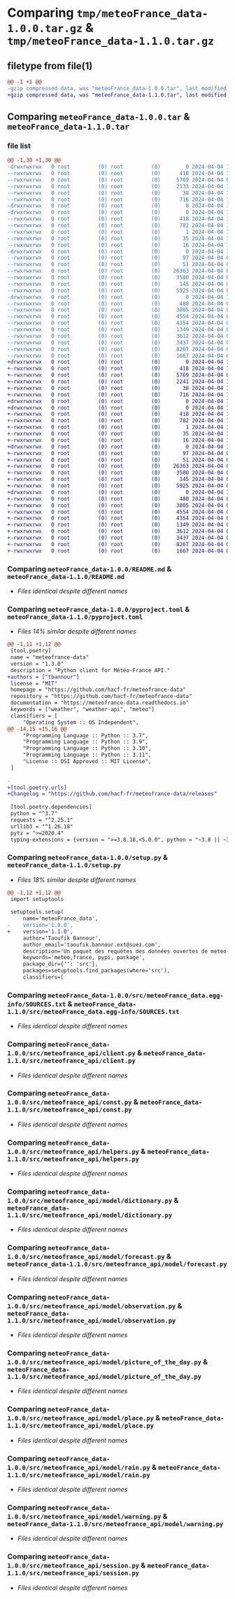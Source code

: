 # Comparing `tmp/meteoFrance_data-1.0.0.tar.gz` & `tmp/meteoFrance_data-1.1.0.tar.gz`

## filetype from file(1)

```diff
@@ -1 +1 @@
-gzip compressed data, was "meteoFrance_data-1.0.0.tar", last modified: Thu Apr  4 13:00:17 2024, max compression
+gzip compressed data, was "meteoFrance_data-1.1.0.tar", last modified: Thu Apr  4 13:06:47 2024, max compression
```

## Comparing `meteoFrance_data-1.0.0.tar` & `meteoFrance_data-1.1.0.tar`

### file list

```diff
@@ -1,30 +1,30 @@
-drwxrwxrwx   0 root         (0) root         (0)        0 2024-04-04 13:00:16.355893 meteoFrance_data-1.0.0/
--rwxrwxrwx   0 root         (0) root         (0)      418 2024-04-04 13:00:17.609475 meteoFrance_data-1.0.0/PKG-INFO
--rwxrwxrwx   0 root         (0) root         (0)     5769 2024-04-04 07:39:07.000000 meteoFrance_data-1.0.0/README.md
--rwxrwxrwx   0 root         (0) root         (0)     2133 2024-04-04 12:57:32.000000 meteoFrance_data-1.0.0/pyproject.toml
--rwxrwxrwx   0 root         (0) root         (0)       38 2024-04-04 13:00:17.641477 meteoFrance_data-1.0.0/setup.cfg
--rwxrwxrwx   0 root         (0) root         (0)      716 2024-04-04 13:00:11.000000 meteoFrance_data-1.0.0/setup.py
-drwxrwxrwx   0 root         (0) root         (0)        0 2024-04-04 13:00:16.373815 meteoFrance_data-1.0.0/src/
-drwxrwxrwx   0 root         (0) root         (0)        0 2024-04-04 13:00:16.401692 meteoFrance_data-1.0.0/src/meteoFrance_data.egg-info/
--rwxrwxrwx   0 root         (0) root         (0)      418 2024-04-04 13:00:16.000000 meteoFrance_data-1.0.0/src/meteoFrance_data.egg-info/PKG-INFO
--rwxrwxrwx   0 root         (0) root         (0)      782 2024-04-04 13:00:16.000000 meteoFrance_data-1.0.0/src/meteoFrance_data.egg-info/SOURCES.txt
--rwxrwxrwx   0 root         (0) root         (0)        1 2024-04-04 13:00:16.000000 meteoFrance_data-1.0.0/src/meteoFrance_data.egg-info/dependency_links.txt
--rwxrwxrwx   0 root         (0) root         (0)       35 2024-04-04 13:00:16.000000 meteoFrance_data-1.0.0/src/meteoFrance_data.egg-info/requires.txt
--rwxrwxrwx   0 root         (0) root         (0)       16 2024-04-04 13:00:16.000000 meteoFrance_data-1.0.0/src/meteoFrance_data.egg-info/top_level.txt
-drwxrwxrwx   0 root         (0) root         (0)        0 2024-04-04 13:00:16.430566 meteoFrance_data-1.0.0/src/meteofrance_api/
--rwxrwxrwx   0 root         (0) root         (0)       97 2024-04-04 07:39:08.000000 meteoFrance_data-1.0.0/src/meteofrance_api/__init__.py
--rwxrwxrwx   0 root         (0) root         (0)       51 2024-04-04 07:39:08.000000 meteoFrance_data-1.0.0/src/meteofrance_api/__main__.py
--rwxrwxrwx   0 root         (0) root         (0)    26363 2024-04-04 07:39:08.000000 meteoFrance_data-1.0.0/src/meteofrance_api/client.py
--rwxrwxrwx   0 root         (0) root         (0)     3580 2024-04-04 07:39:08.000000 meteoFrance_data-1.0.0/src/meteofrance_api/const.py
--rwxrwxrwx   0 root         (0) root         (0)      145 2024-04-04 07:39:09.000000 meteoFrance_data-1.0.0/src/meteofrance_api/exceptions.py
--rwxrwxrwx   0 root         (0) root         (0)     5925 2024-04-04 07:39:09.000000 meteoFrance_data-1.0.0/src/meteofrance_api/helpers.py
-drwxrwxrwx   0 root         (0) root         (0)        0 2024-04-04 13:00:16.462426 meteoFrance_data-1.0.0/src/meteofrance_api/model/
--rwxrwxrwx   0 root         (0) root         (0)      480 2024-04-04 07:39:09.000000 meteoFrance_data-1.0.0/src/meteofrance_api/model/__init__.py
--rwxrwxrwx   0 root         (0) root         (0)     3805 2024-04-04 07:39:09.000000 meteoFrance_data-1.0.0/src/meteofrance_api/model/dictionary.py
--rwxrwxrwx   0 root         (0) root         (0)     4554 2024-04-04 07:39:09.000000 meteoFrance_data-1.0.0/src/meteofrance_api/model/forecast.py
--rwxrwxrwx   0 root         (0) root         (0)     4354 2024-04-04 07:39:09.000000 meteoFrance_data-1.0.0/src/meteofrance_api/model/observation.py
--rwxrwxrwx   0 root         (0) root         (0)     1349 2024-04-04 07:39:09.000000 meteoFrance_data-1.0.0/src/meteofrance_api/model/picture_of_the_day.py
--rwxrwxrwx   0 root         (0) root         (0)     3612 2024-04-04 07:39:09.000000 meteoFrance_data-1.0.0/src/meteofrance_api/model/place.py
--rwxrwxrwx   0 root         (0) root         (0)     3437 2024-04-04 07:39:09.000000 meteoFrance_data-1.0.0/src/meteofrance_api/model/rain.py
--rwxrwxrwx   0 root         (0) root         (0)     8267 2024-04-04 07:39:09.000000 meteoFrance_data-1.0.0/src/meteofrance_api/model/warning.py
--rwxrwxrwx   0 root         (0) root         (0)     1667 2024-04-04 07:39:09.000000 meteoFrance_data-1.0.0/src/meteofrance_api/session.py
+drwxrwxrwx   0 root         (0) root         (0)        0 2024-04-04 13:06:45.817804 meteoFrance_data-1.1.0/
+-rwxrwxrwx   0 root         (0) root         (0)      418 2024-04-04 13:06:47.011545 meteoFrance_data-1.1.0/PKG-INFO
+-rwxrwxrwx   0 root         (0) root         (0)     5769 2024-04-04 07:39:07.000000 meteoFrance_data-1.1.0/README.md
+-rwxrwxrwx   0 root         (0) root         (0)     2241 2024-04-04 13:06:16.000000 meteoFrance_data-1.1.0/pyproject.toml
+-rwxrwxrwx   0 root         (0) root         (0)       38 2024-04-04 13:06:47.043547 meteoFrance_data-1.1.0/setup.cfg
+-rwxrwxrwx   0 root         (0) root         (0)      716 2024-04-04 13:06:32.000000 meteoFrance_data-1.1.0/setup.py
+drwxrwxrwx   0 root         (0) root         (0)        0 2024-04-04 13:06:45.836719 meteoFrance_data-1.1.0/src/
+drwxrwxrwx   0 root         (0) root         (0)        0 2024-04-04 13:06:45.862607 meteoFrance_data-1.1.0/src/meteoFrance_data.egg-info/
+-rwxrwxrwx   0 root         (0) root         (0)      418 2024-04-04 13:06:45.000000 meteoFrance_data-1.1.0/src/meteoFrance_data.egg-info/PKG-INFO
+-rwxrwxrwx   0 root         (0) root         (0)      782 2024-04-04 13:06:45.000000 meteoFrance_data-1.1.0/src/meteoFrance_data.egg-info/SOURCES.txt
+-rwxrwxrwx   0 root         (0) root         (0)        1 2024-04-04 13:06:45.000000 meteoFrance_data-1.1.0/src/meteoFrance_data.egg-info/dependency_links.txt
+-rwxrwxrwx   0 root         (0) root         (0)       35 2024-04-04 13:06:45.000000 meteoFrance_data-1.1.0/src/meteoFrance_data.egg-info/requires.txt
+-rwxrwxrwx   0 root         (0) root         (0)       16 2024-04-04 13:06:45.000000 meteoFrance_data-1.1.0/src/meteoFrance_data.egg-info/top_level.txt
+drwxrwxrwx   0 root         (0) root         (0)        0 2024-04-04 13:06:45.900442 meteoFrance_data-1.1.0/src/meteofrance_api/
+-rwxrwxrwx   0 root         (0) root         (0)       97 2024-04-04 07:39:08.000000 meteoFrance_data-1.1.0/src/meteofrance_api/__init__.py
+-rwxrwxrwx   0 root         (0) root         (0)       51 2024-04-04 07:39:08.000000 meteoFrance_data-1.1.0/src/meteofrance_api/__main__.py
+-rwxrwxrwx   0 root         (0) root         (0)    26363 2024-04-04 07:39:08.000000 meteoFrance_data-1.1.0/src/meteofrance_api/client.py
+-rwxrwxrwx   0 root         (0) root         (0)     3580 2024-04-04 07:39:08.000000 meteoFrance_data-1.1.0/src/meteofrance_api/const.py
+-rwxrwxrwx   0 root         (0) root         (0)      145 2024-04-04 07:39:09.000000 meteoFrance_data-1.1.0/src/meteofrance_api/exceptions.py
+-rwxrwxrwx   0 root         (0) root         (0)     5925 2024-04-04 07:39:09.000000 meteoFrance_data-1.1.0/src/meteofrance_api/helpers.py
+drwxrwxrwx   0 root         (0) root         (0)        0 2024-04-04 13:06:45.928320 meteoFrance_data-1.1.0/src/meteofrance_api/model/
+-rwxrwxrwx   0 root         (0) root         (0)      480 2024-04-04 07:39:09.000000 meteoFrance_data-1.1.0/src/meteofrance_api/model/__init__.py
+-rwxrwxrwx   0 root         (0) root         (0)     3805 2024-04-04 07:39:09.000000 meteoFrance_data-1.1.0/src/meteofrance_api/model/dictionary.py
+-rwxrwxrwx   0 root         (0) root         (0)     4554 2024-04-04 07:39:09.000000 meteoFrance_data-1.1.0/src/meteofrance_api/model/forecast.py
+-rwxrwxrwx   0 root         (0) root         (0)     4354 2024-04-04 07:39:09.000000 meteoFrance_data-1.1.0/src/meteofrance_api/model/observation.py
+-rwxrwxrwx   0 root         (0) root         (0)     1349 2024-04-04 07:39:09.000000 meteoFrance_data-1.1.0/src/meteofrance_api/model/picture_of_the_day.py
+-rwxrwxrwx   0 root         (0) root         (0)     3612 2024-04-04 07:39:09.000000 meteoFrance_data-1.1.0/src/meteofrance_api/model/place.py
+-rwxrwxrwx   0 root         (0) root         (0)     3437 2024-04-04 07:39:09.000000 meteoFrance_data-1.1.0/src/meteofrance_api/model/rain.py
+-rwxrwxrwx   0 root         (0) root         (0)     8267 2024-04-04 07:39:09.000000 meteoFrance_data-1.1.0/src/meteofrance_api/model/warning.py
+-rwxrwxrwx   0 root         (0) root         (0)     1667 2024-04-04 07:39:09.000000 meteoFrance_data-1.1.0/src/meteofrance_api/session.py
```

### Comparing `meteoFrance_data-1.0.0/README.md` & `meteoFrance_data-1.1.0/README.md`

 * *Files identical despite different names*

### Comparing `meteoFrance_data-1.0.0/pyproject.toml` & `meteoFrance_data-1.1.0/pyproject.toml`

 * *Files 14% similar despite different names*

```diff
@@ -1,11 +1,12 @@
 [tool.poetry]
 name = "meteofrance-data"
 version = "1.3.0"
 description = "Python client for Météo-France API."
+authors = ["tbannour"]
 license = "MIT"
 homepage = "https://github.com/hacf-fr/meteofrance-data"
 repository = "https://github.com/hacf-fr/meteofrance-data"
 documentation = "https://meteofrance-data.readthedocs.io"
 keywords = ["weather", "weather-api", "meteo"]
 classifiers = [
     "Operating System :: OS Independent",
@@ -14,15 +15,16 @@
     "Programming Language :: Python :: 3.7",
     "Programming Language :: Python :: 3.9",
     "Programming Language :: Python :: 3.10",
     "Programming Language :: Python :: 3.11",
     "License :: OSI Approved :: MIT License",
 ]
 
-
+[tool.poetry.urls]
+Changelog = "https://github.com/hacf-fr/meteofrance-data/releases"
 
 [tool.poetry.dependencies]
 python = "^3.7"
 requests = "^2.25.1"
 urllib3 = "^1.26.18"
 pytz = ">=2020.4"
 typing-extensions = {version = ">=3.8.18,<5.0.0", python = "~3.8 || ~3.9 || ~3.10 || ~3.11"}
```

### Comparing `meteoFrance_data-1.0.0/setup.py` & `meteoFrance_data-1.1.0/setup.py`

 * *Files 18% similar despite different names*

```diff
@@ -1,12 +1,12 @@
 import setuptools
 
 setuptools.setup(
     name='meteoFrance_data',
-    version='1.0.0',
+    version='1.1.0',
     author='Taoufik Bannour',
     author_email='taoufik.bannour.ext@suez.com',
     description='Un paquet des requêtes des données ouvertes de meteo-france',
     keywords='meteo,france, pypi, package',
     package_dir={'': 'src'},
     packages=setuptools.find_packages(where='src'),
     classifiers=[
```

### Comparing `meteoFrance_data-1.0.0/src/meteoFrance_data.egg-info/SOURCES.txt` & `meteoFrance_data-1.1.0/src/meteoFrance_data.egg-info/SOURCES.txt`

 * *Files identical despite different names*

### Comparing `meteoFrance_data-1.0.0/src/meteofrance_api/client.py` & `meteoFrance_data-1.1.0/src/meteofrance_api/client.py`

 * *Files identical despite different names*

### Comparing `meteoFrance_data-1.0.0/src/meteofrance_api/const.py` & `meteoFrance_data-1.1.0/src/meteofrance_api/const.py`

 * *Files identical despite different names*

### Comparing `meteoFrance_data-1.0.0/src/meteofrance_api/helpers.py` & `meteoFrance_data-1.1.0/src/meteofrance_api/helpers.py`

 * *Files identical despite different names*

### Comparing `meteoFrance_data-1.0.0/src/meteofrance_api/model/dictionary.py` & `meteoFrance_data-1.1.0/src/meteofrance_api/model/dictionary.py`

 * *Files identical despite different names*

### Comparing `meteoFrance_data-1.0.0/src/meteofrance_api/model/forecast.py` & `meteoFrance_data-1.1.0/src/meteofrance_api/model/forecast.py`

 * *Files identical despite different names*

### Comparing `meteoFrance_data-1.0.0/src/meteofrance_api/model/observation.py` & `meteoFrance_data-1.1.0/src/meteofrance_api/model/observation.py`

 * *Files identical despite different names*

### Comparing `meteoFrance_data-1.0.0/src/meteofrance_api/model/picture_of_the_day.py` & `meteoFrance_data-1.1.0/src/meteofrance_api/model/picture_of_the_day.py`

 * *Files identical despite different names*

### Comparing `meteoFrance_data-1.0.0/src/meteofrance_api/model/place.py` & `meteoFrance_data-1.1.0/src/meteofrance_api/model/place.py`

 * *Files identical despite different names*

### Comparing `meteoFrance_data-1.0.0/src/meteofrance_api/model/rain.py` & `meteoFrance_data-1.1.0/src/meteofrance_api/model/rain.py`

 * *Files identical despite different names*

### Comparing `meteoFrance_data-1.0.0/src/meteofrance_api/model/warning.py` & `meteoFrance_data-1.1.0/src/meteofrance_api/model/warning.py`

 * *Files identical despite different names*

### Comparing `meteoFrance_data-1.0.0/src/meteofrance_api/session.py` & `meteoFrance_data-1.1.0/src/meteofrance_api/session.py`

 * *Files identical despite different names*

